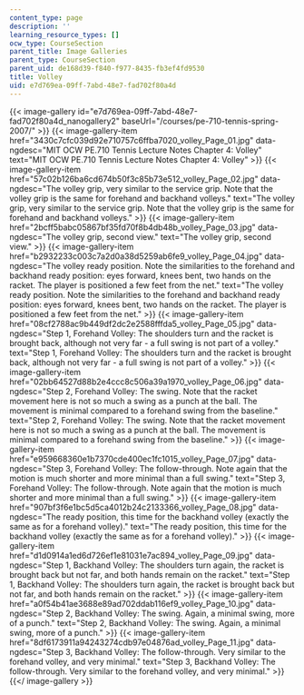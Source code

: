 ```yaml
---
content_type: page
description: ''
learning_resource_types: []
ocw_type: CourseSection
parent_title: Image Galleries
parent_type: CourseSection
parent_uid: de168d39-f840-f977-8435-fb3ef4fd9530
title: Volley
uid: e7d769ea-09ff-7abd-48e7-fad702f80a4d
---
```


{{< image-gallery id="e7d769ea-09ff-7abd-48e7-fad702f80a4d_nanogallery2" baseUrl="/courses/pe-710-tennis-spring-2007/" >}}
{{< image-gallery-item href="3430c7cfc039d92e710757c6ffba7020_volley_Page_01.jpg" data-ngdesc="MIT OCW PE.710 Tennis Lecture Notes Chapter 4: Volley" text="MIT OCW PE.710 Tennis Lecture Notes Chapter 4: Volley" >}}
{{< image-gallery-item href="57c02b126ba6cd674b50f3c85b73e512_volley_Page_02.jpg" data-ngdesc="The volley grip, very similar to the service grip. Note that the volley grip is the same for forehand and backhand volleys." text="The volley grip, very similar to the service grip. Note that the volley grip is the same for forehand and backhand volleys." >}}
{{< image-gallery-item href="2bcff5babc05867bf35fd70f8b4db48b_volley_Page_03.jpg" data-ngdesc="The volley grip, second view." text="The volley grip, second view." >}}
{{< image-gallery-item href="b2932233c003c7a2d0a38d5259ab6fe9_volley_Page_04.jpg" data-ngdesc="The volley ready position. Note the similarities to the forehand and backhand ready position: eyes forward, knees bent, two hands on the racket. The player is positioned a few feet from the net." text="The volley ready position. Note the similarities to the forehand and backhand ready position: eyes forward, knees bent, two hands on the racket. The player is positioned a few feet from the net." >}}
{{< image-gallery-item href="08cf2788ac9b449df2dc2e2588fffda5_volley_Page_05.jpg" data-ngdesc="Step 1, Forehand Volley: The shoulders turn and the racket is brought back, although not very far - a full swing is not part of a volley." text="Step 1, Forehand Volley: The shoulders turn and the racket is brought back, although not very far - a full swing is not part of a volley." >}}
{{< image-gallery-item href="02bb64527d88b2e4ccc8c506a39a1970_volley_Page_06.jpg" data-ngdesc="Step 2, Forehand Volley: The swing. Note that the racket movement here is not so much a swing as a punch at the ball. The movement is minimal compared to a forehand swing from the baseline." text="Step 2, Forehand Volley: The swing. Note that the racket movement here is not so much a swing as a punch at the ball. The movement is minimal compared to a forehand swing from the baseline." >}}
{{< image-gallery-item href="e959668360e1b7370cde400ec1fc1015_volley_Page_07.jpg" data-ngdesc="Step 3, Forehand Volley: The follow-through. Note again that the motion is much shorter and more minimal than a full swing." text="Step 3, Forehand Volley: The follow-through. Note again that the motion is much shorter and more minimal than a full swing." >}}
{{< image-gallery-item href="907bf3f6e1bc5d5ca4012b24c2133366_volley_Page_08.jpg" data-ngdesc="The ready position, this time for the backhand volley (exactly the same as for a forehand volley)." text="The ready position, this time for the backhand volley (exactly the same as for a forehand volley)." >}}
{{< image-gallery-item href="d1d0914a1ed6d726ef1e81031e7ac894_volley_Page_09.jpg" data-ngdesc="Step 1, Backhand Volley: The shoulders turn again, the racket is brought back but not far, and both hands remain on the racket." text="Step 1, Backhand Volley: The shoulders turn again, the racket is brought back but not far, and both hands remain on the racket." >}}
{{< image-gallery-item href="a0f54b41ae3688e89ad702ddab116ef9_volley_Page_10.jpg" data-ngdesc="Step 2, Backhand Volley: The swing. Again, a minimal swing, more of a punch." text="Step 2, Backhand Volley: The swing. Again, a minimal swing, more of a punch." >}}
{{< image-gallery-item href="8df6173911a94243274cdb97e04876ad_volley_Page_11.jpg" data-ngdesc="Step 3, Backhand Volley: The follow-through. Very similar to the forehand volley, and very minimal." text="Step 3, Backhand Volley: The follow-through. Very similar to the forehand volley, and very minimal." >}}
{{</ image-gallery >}}